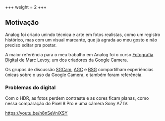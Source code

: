 +++
weight = 2
+++

## Motivação

Analog foi criado unindo técnica e arte em fotos realistas, como um registro histórico, mas com um visual marcante, que já agrada ao meu gosto e não preciso editar pra postar.

A maior referência para o meu trabalho em Analog foi o curso [Fotografia Digital](https://www.youtube.com/playlist?list=PL7ddpXYvFXspUN0N-gObF1GXoCA-DA-7i) de Marc Levoy, um dos criadores da Google Camera.

Os grupos de discussão [SGCam](https://t.me/googlecameramodbyshamimdg), [AGC](https://t.me/AGC_AND_MORE) e [BSG](https://t.me/PublicGroup_MGC_BSG) compartilham experiências únicas sobre o uso da Google Camera, e também foram referência.

### Problemas do digital 
Com o HDR, as fotos perdem contraste e as cores ficam planas, como nessa comparação do Pixel 8 Pro e uma câmera Sony A7 IV.

https://youtu.be/n8nSeVniXSY

